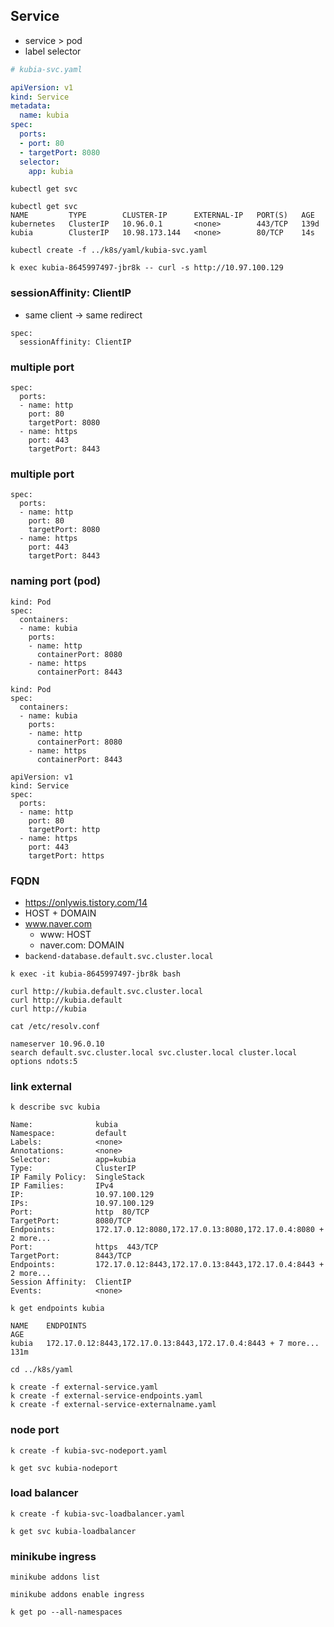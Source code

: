 ## Service
- service > pod
- label selector
```yaml
# kubia-svc.yaml

apiVersion: v1
kind: Service
metadata:
  name: kubia
spec:
  ports:
  - port: 80
  - targetPort: 8080
  selector:
    app: kubia
```

```shell
kubectl get svc
```
```
kubectl get svc
NAME         TYPE        CLUSTER-IP      EXTERNAL-IP   PORT(S)   AGE
kubernetes   ClusterIP   10.96.0.1       <none>        443/TCP   139d
kubia        ClusterIP   10.98.173.144   <none>        80/TCP    14s
```

```shell
kubectl create -f ../k8s/yaml/kubia-svc.yaml
```

```shell
k exec kubia-8645997497-jbr8k -- curl -s http://10.97.100.129
```

### sessionAffinity: ClientIP
- same client -> same redirect
```
spec:
  sessionAffinity: ClientIP
``` 

### multiple port
```
spec:
  ports:
  - name: http
    port: 80
    targetPort: 8080
  - name: https
    port: 443
    targetPort: 8443
```

### multiple port
```
spec:
  ports:
  - name: http
    port: 80
    targetPort: 8080
  - name: https
    port: 443
    targetPort: 8443
```

### naming port (pod)
```
kind: Pod
spec:
  containers:
  - name: kubia
    ports:
    - name: http
      containerPort: 8080
    - name: https
      containerPort: 8443
```
```
kind: Pod
spec:
  containers:
  - name: kubia
    ports:
    - name: http
      containerPort: 8080
    - name: https
      containerPort: 8443
```
```
apiVersion: v1
kind: Service
spec:
  ports:
  - name: http
    port: 80
    targetPort: http
  - name: https
    port: 443
    targetPort: https
```

### FQDN
- https://onlywis.tistory.com/14
- HOST + DOMAIN
- www.naver.com
  - www: HOST
  - naver.com: DOMAIN
- `backend-database.default.svc.cluster.local`

```shell
k exec -it kubia-8645997497-jbr8k bash
```
```
curl http://kubia.default.svc.cluster.local
curl http://kubia.default
curl http://kubia
```
```
cat /etc/resolv.conf

nameserver 10.96.0.10
search default.svc.cluster.local svc.cluster.local cluster.local
options ndots:5
```

### link external
```shell
k describe svc kubia
```
```
Name:              kubia
Namespace:         default
Labels:            <none>
Annotations:       <none>
Selector:          app=kubia
Type:              ClusterIP
IP Family Policy:  SingleStack
IP Families:       IPv4
IP:                10.97.100.129
IPs:               10.97.100.129
Port:              http  80/TCP
TargetPort:        8080/TCP
Endpoints:         172.17.0.12:8080,172.17.0.13:8080,172.17.0.4:8080 + 2 more...
Port:              https  443/TCP
TargetPort:        8443/TCP
Endpoints:         172.17.0.12:8443,172.17.0.13:8443,172.17.0.4:8443 + 2 more...
Session Affinity:  ClientIP
Events:            <none>
```

```shell
k get endpoints kubia
```
```
NAME    ENDPOINTS                                                       AGE
kubia   172.17.0.12:8443,172.17.0.13:8443,172.17.0.4:8443 + 7 more...   131m
```

```shell
cd ../k8s/yaml

k create -f external-service.yaml
k create -f external-service-endpoints.yaml
k create -f external-service-externalname.yaml
```

### node port
```shell
k create -f kubia-svc-nodeport.yaml 

k get svc kubia-nodeport
```

### load balancer
```shell
k create -f kubia-svc-loadbalancer.yaml 

k get svc kubia-loadbalancer
```

### minikube ingress
```shell
minikube addons list

minikube addons enable ingress

k get po --all-namespaces
```